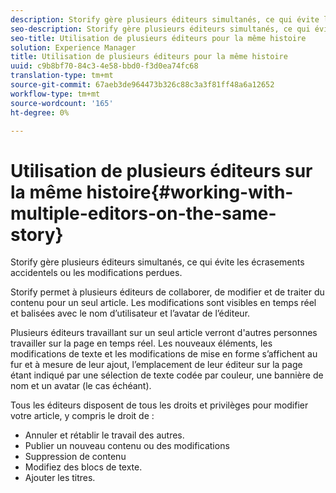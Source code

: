 ```yaml
---
description: Storify gère plusieurs éditeurs simultanés, ce qui évite les écrasements accidentels ou les modifications perdues.
seo-description: Storify gère plusieurs éditeurs simultanés, ce qui évite les écrasements accidentels ou les modifications perdues.
seo-title: Utilisation de plusieurs éditeurs pour la même histoire
solution: Experience Manager
title: Utilisation de plusieurs éditeurs pour la même histoire
uuid: c9b8bf70-84c3-4e58-bbd0-f3d0ea74fc68
translation-type: tm+mt
source-git-commit: 67aeb3de964473b326c88c3a3f81ff48a6a12652
workflow-type: tm+mt
source-wordcount: '165'
ht-degree: 0%

---
```



# Utilisation de plusieurs éditeurs sur la même histoire{#working-with-multiple-editors-on-the-same-story}

Storify gère plusieurs éditeurs simultanés, ce qui évite les écrasements accidentels ou les modifications perdues.

Storify permet à plusieurs éditeurs de collaborer, de modifier et de traiter du contenu pour un seul article. Les modifications sont visibles en temps réel et balisées avec le nom d’utilisateur et l’avatar de l’éditeur.

Plusieurs éditeurs travaillant sur un seul article verront d&#39;autres personnes travailler sur la page en temps réel. Les nouveaux éléments, les modifications de texte et les modifications de mise en forme s’affichent au fur et à mesure de leur ajout, l’emplacement de leur éditeur sur la page étant indiqué par une sélection de texte codée par couleur, une bannière de nom et un avatar (le cas échéant).

Tous les éditeurs disposent de tous les droits et privilèges pour modifier votre article, y compris le droit de :

* Annuler et rétablir le travail des autres.
* Publier un nouveau contenu ou des modifications
* Suppression de contenu
* Modifiez des blocs de texte.
* Ajouter les titres.

